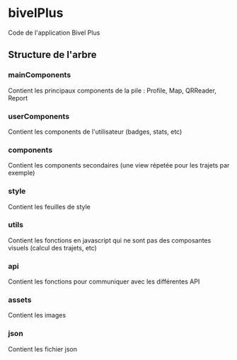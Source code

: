 # bivelPlus
Code de l'application Bivel Plus

## Structure de l'arbre

### mainComponents
  Contient les principaux components de la pile : Profile, Map, QRReader, Report

### userComponents
Contient les components de l'utilisateur (badges, stats, etc)

### components
Contient les components secondaires (une view répetée pour les trajets par exemple)

### style
Contient les feuilles de style

### utils
Contient les fonctions en javascript qui ne sont pas des composantes visuels (calcul des trajets, etc)

### api
Contient les fonctions pour communiquer avec les différentes API

### assets
Contient les images

### json
Contient les fichier json


